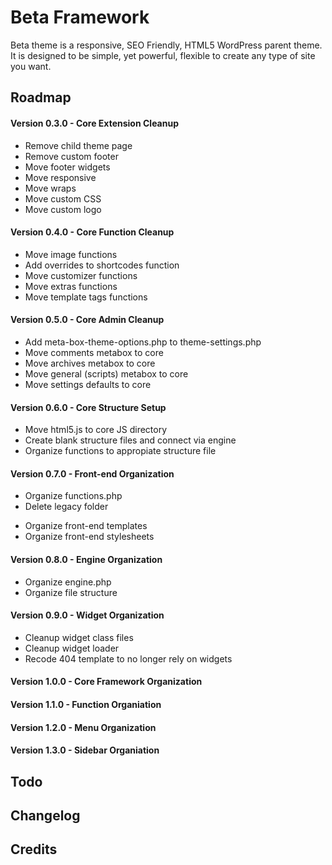 Beta Framework
==============
Beta theme is a responsive, SEO Friendly, HTML5 WordPress parent theme. It is designed to be simple, yet powerful, flexible to create any type of site you want.


Roadmap
-------
#### Version 0.3.0 - Core Extension Cleanup
- Remove child theme page
- Remove custom footer
- Move footer widgets
- Move responsive
- Move wraps
- Move custom CSS
- Move custom logo

#### Version 0.4.0 - Core Function Cleanup
- Move image functions
- Add overrides to shortcodes function
- Move customizer functions
- Move extras functions
- Move template tags functions

#### Version 0.5.0 - Core Admin Cleanup
- Add meta-box-theme-options.php to theme-settings.php
- Move comments metabox to core
- Move archives metabox to core
- Move general (scripts) metabox to core
- Move settings defaults to core

#### Version 0.6.0 - Core Structure Setup
- Move html5.js to core JS directory
- Create blank structure files and connect via engine
- Organize functions to appropiate structure file

#### Version 0.7.0 - Front-end Organization
- Organize functions.php
- Delete legacy folder
+ Organize front-end templates
+ Organize front-end stylesheets

#### Version 0.8.0 - Engine Organization
+ Organize engine.php
+ Organize file structure

#### Version 0.9.0 - Widget Organization
+ Cleanup widget class files
+ Cleanup widget loader
+ Recode 404 template to no longer rely on widgets

#### Version 1.0.0 - Core Framework Organization

#### Version 1.1.0 - Function Organiation

#### Version 1.2.0 - Menu Organization

#### Version 1.3.0 - Sidebar Organiation


Todo
----

Changelog
---------

Credits
-------
